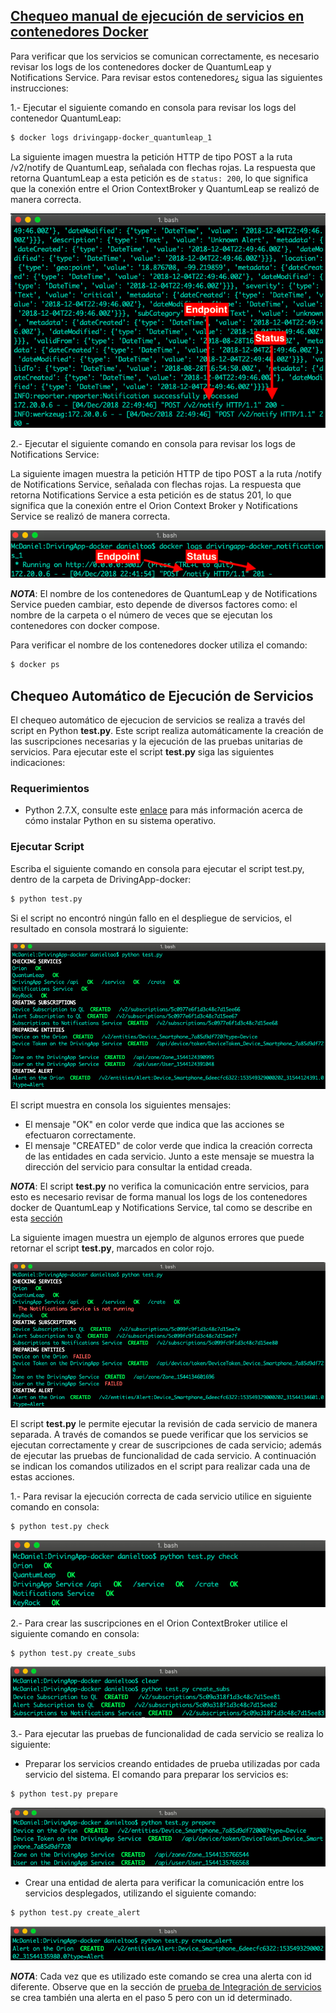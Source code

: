 ## [Chequeo manual de ejecución de servicios en contenedores Docker](#chequeo-manual)

Para verificar que los servicios se comunican correctamente, es necesario revisar los logs de los contenedores docker de QuantumLeap y Notifications Service. Para revisar estos contenedores¿ sigua las siguientes instrucciones:

1.- Ejecutar el siguiente comando en consola para revisar los logs del contenedor QuantumLeap:

```sh
$ docker logs drivingapp-docker_quantumleap_1
```

La siguiente imagen muestra la petición HTTP de tipo POST a la ruta /v2/notify de QuantumLeap, señalada con flechas rojas. La respuesta que retorna QuantumLeap  a esta petición es de `status: 200`, lo que significa que la conexión entre el Orion ContextBroker y QuantumLeap se realizó de manera correcta.

![Docker Logs QuantumLeap](./img/manualReview1.png)

2.- Ejecutar el siguiente comando en consola para revisar los logs de Notifications Service:

La siguiente imagen muestra la petición HTTP de tipo POST a la ruta /notify de Notifications Service, señalada con flechas rojas. La respuesta que retorna Notifications Service a esta petición es de status 201, lo que significa que la conexión entre el Orion Context Broker y Notifications Service se realizó de manera correcta.

![Docker Logs Notificatiosn Service](./img/manualReview2.png)

***NOTA***: El nombre de los contenedores de QuantumLeap y de Notifications Service pueden cambiar, esto depende de diversos factores como: el nombre de la carpeta o el número de veces que se ejecutan los contenedores con docker compose. 

Para  verificar el nombre de los contenedores docker utiliza el comando:

```sh
$ docker ps 
```

## Chequeo Automático de Ejecución de Servicios

El chequeo automático de ejecucion de servicios se realiza a través del script en Python **test.py**. Este script realiza automáticamente la creación de las suscripciones necesarias y la ejecución de las pruebas unitarias de servicios. Para ejecutar este el script **test.py** siga las siguientes indicaciones: 

### Requerimientos

- Python 2.7.X, consulte este [enlace](https://www.python.org/downloads/release/python-2715/) para más información acerca de cómo instalar Python en su sistema operativo.

### Ejecutar Script

Escriba el siguiente comando en consola para ejecutar el script test.py, dentro de la carpeta de DrivingApp-docker:

```sh
$ python test.py
```

Si el script no encontró ningún fallo en el despliegue de servicios, el resultado en consola mostrará lo siguiente: 

![Ejecución script test.py](./img/automatedReview1.png)

El script muestra en consola los siguientes mensajes:

- El mensaje "OK" en color verde que indica que las acciones se efectuaron correctamente.
- El mensaje "CREATED" de color verde que indica la creación correcta de las entidades en cada servicio. Junto a este mensaje se muestra la dirección del servicio para consultar la entidad creada.

***NOTA***: El script **test.py** no verifica la comunicación entre servicios, para esto es necesario revisar de forma manual los logs de los contenedores docker de QuantumLeap y Notifications Service, tal como se describe en  esta [sección](#revision-manual)

La siguiente imagen muestra un ejemplo de algunos errores que puede retornar el script **test.py**, marcados en color rojo.

![Posibles errores que retorna el script test.py](./img/automatedReview2.png)

El script **test.py** le permite ejecutar la revisión de cada servicio de manera separada. A través de comandos se puede verificar que los servicios se ejecutan correctamente y crear de suscripciones de cada servicio; además de ejecutar las pruebas de funcionalidad de cada servicio. A continuación se indican los comandos utilizados en el script para realizar cada una de estas acciones.

1.- Para revisar la ejecución correcta de cada servicio utilice en siguiente comando en consola:

```sh
$ python test.py check
```

![Revisar la ejecución de cada servicio](./img/automatedReview3.png)

2.- Para crear las suscripciones en el Orion ContextBroker utilice el siguiente comando en consola:

```sh
$ python test.py create_subs
```

![Creación e suscripciones en el Orion](./img/automatedReview4.png)

3.- Para ejecutar las pruebas de funcionalidad de cada servicio se realiza lo siguiente:  

- Preparar los servicios creando entidades de prueba utilizadas por cada servicio del sistema. El comando para preparar los servicios es: 

```sh
$ python test.py prepare
```

![Preparar los servicios creando entidades](./img/automatedReview5.png)  

- Crear una entidad de alerta para verificar la comunicación entre los servicios desplegados, utilizando el siguiente comando:

```sh
$ python test.py create_alert
```

![Crear una entidad de alerta](./img/automatedReview6.png)

***NOTA***: Cada vez que es utilizado este comando se crea una alerta con id diferente. Observe que en la sección de [prueba de Integración de servicios](./tests.md#prueba-de-integracion-de-servicios) se crea también una alerta en el paso 5 pero con un id determinado. 